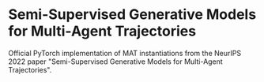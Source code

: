 # Semi-Supervised Generative Models for Multi-Agent Trajectories
Official PyTorch implementation of MAT instantiations from the NeurIPS 2022 paper "Semi-Supervised Generative Models for Multi-Agent Trajectories".
